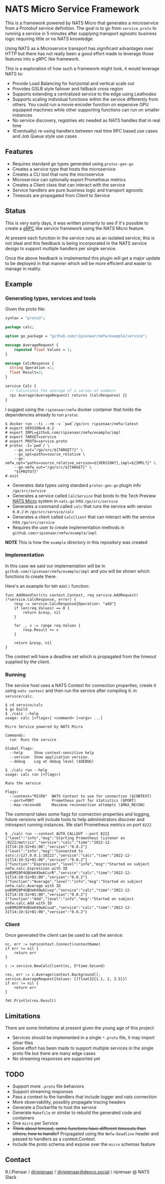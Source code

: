# NATS Micro Service Framework

This is a framework powered by NATS Micro that generates a microservice from a Protobuf service definition. The goal is
to go from `service.proto` to running a service in 5 minutes after supplying transport agnostic business logic requiring
little or no NATS knowledge.

Using NATS as a Microservice transport has significant advantages over HTTP but there has not really
been a good effort made to leverage those features into a gRPC like framework. 

This is a exploration of how such a framework might look, it would leverage NATS to:

 * Provide Load Balancing for horizontal and vertical scale out
 * Provides GSLB style failover and fallback cross region
 * Supports extending a centralized service to the edge using Leafnodes
 * Supports scaling individual functions within the service differently from others. You could run a movie encoder function on expensive GPU equipped machines while other supporting functions can run on smaller instances
 * No service discovery, registries etc needed as NATS handles that in real time
 * (Eventually) re-using handlers between real time RPC based use cases and Job Queue style use cases

## Features

 * Requires standard go types generated using `protoc-gen-go`
 * Creates a service type that hosts the microservice
 * Creates a CLI tool that runs the microservice
 * Microservice can optionally export Prometheus metrics
 * Creates a Client class that can interact with the service
 * Service handlers are pure business logic and transport agnostic
 * Timeouts are propagated from Client to Service

## Status

This is very early days, it was written primarily to see if it's possible to create a [gRPC](https://grpc.io/) like
service framework using the NATS Micro feature.

At present each function in the service runs as an isolated service, this is not ideal and this
feedback is being incorporated in the NATS service design to support multiple handlers per single
service.

Once the above feedback is implemented this plugin will get a major update to be deployed in that manner
which will be more efficient and easier to manage in reality.

## Example

### Generating types, services and tools

Given the proto file:

```protobuf
syntax = "proto3";

package calc;

option go_package = "github.com/ripienaar/nmfw/example/service";

message AverageRequest {
    repeated float Values = 1;
}

message CalcResponse {
  string Operation =1;
  float Result=2;
}

service Calc {
  // Calculates the average of a series of numbers
  rpc Average(AverageRequest) returns (CalcResponse) {}
}
```

I suggest using the `ripienaar/nmfw` docker container that holds the dependencies already to run `protoc`

```
$ docker run --ti --rm -v `pwd`/go/src ripienaar/nmfw:latest
# export VERSION=0.0.2
# export IMPL=github.com/ripienaar/nmfw/example/impl
# export TARGET=service
# export PROTO=service.proto
# protoc -I=`pwd`/ \
    --go_out="/go/src/${TARGET?}" \
    --go_opt=paths=source_relative \
    --go-nmfw_opt="paths=source_relative,version=${VERSION?},impl=${IMPL?}" \
    --go-nmfw_out="/go/src/${TARGET}" \
    "${PROTO?}"
# exit
```

 * Generates data types using standard `protoc-gen-go` plugin info `/go/src/service`
 * Generates a service called `CalcService` that binds to the Tech Preview [NATS Micro](https://github.com/nats-io/nats-architecture-and-design/blob/main/adr/ADR-32.md) system in `nats.go` into `/go/src/service`
 * Generates a command called `calc` that runs the service with version `0.0.2` in `/go/src/service/calc`
 * Generates a client called `CalcClient` that can interact with the service into `/go/src/service`
 * Requires the user to create implementation methods in `github.com/ripienaar/nmfw/example/impl`

**NOTE** This is how the `example` directory in this repository was created

### Implementation

In this case we said our implementation will be in `github.com/ripienaar/nmfw/example/impl` and you will be shown which
functions to create there.

Here's an example for teh `Add()` function:

```golang
func AddHandler(ctx context.Context, req service.AddRequest) (*service.CalcResponse, error) {
	resp := service.CalcResponse{Operation: "add"}
	if len(req.Values) == 0 {
		return &resp, nil
	}

	for _, v := range req.Values {
		resp.Result += v
	}

	return &resp, nil
}
```

The context will have a deadline set which is propagated from the timeout supplied by the client.

### Running 

The service host uses a NATS Context for connection properties, create it using `nats context` and then run the service after
compiling it: in `service/calc`.

```nohighlight
$ cd service/calc
$ go build
$ ./calc --help
usage: calc [<flags>] <command> [<args> ...]

Micro Service powered by NATS Micro

Commands:
  run  Runs the service

Global Flags:
  --help     Show context-sensitive help
  --version  Show application version.
  --debug    Log at debug level ($DEBUG)
  
$ ./calc run --help
usage: calc run [<flags>]

Runs the service

Flags:
  --context="MICRO"  NATS Context to use for connection ($CONTEXT)
  --port=PORT        Prometheus port for statistics ($PORT)
  --max-recon=60     Maximum reconnection attempts ($MAX_RECON)
```

The command takes some flags for connection properties and logging, future versions will include tools to help administrators
discover and introspect running instances.  We start Prometheus metrics on port `8222`

```nohighlight
$ ./calc run --context AUTH_CALLOUT --port 8222
{"level":"info","msg":"Starting Prometheus listener on :8222/metrics","service":"calc","time":"2022-12-31T14:19:52+01:00","version":"0.0.2"}
{"level":"info","msg":"Connected to nats://127.0.0.1:10222","service":"calc","time":"2022-12-31T14:19:52+01:00","version":"0.0.2"}
{"function":"Expression","level":"info","msg":"Started on subject nmfw.calc.Expression with ID poB9M20P4GBUeK49wkCurR","service":"calc","time":"2022-12-31T14:19:52+01:00","version":"0.0.2"}
{"function":"Average","level":"info","msg":"Started on subject nmfw.calc.Average with ID poB9M20P4GBUeK49wkCuxp","service":"calc","time":"2022-12-31T14:19:52+01:00","version":"0.0.2"}
{"function":"Add","level":"info","msg":"Started on subject nmfw.calc.Add with ID poB9M20P4GBUeK49wkCuud","service":"calc","time":"2022-12-31T14:19:52+01:00","version":"0.0.2"}
```

### Client

Once generated the client can be used to call the service:

```golang
nc, err := natscontext.Connect(contextName)
if err != nil {
    return err
}

c := service.NewCalcClient(nc, 5*time.Second)

res, err := c.Average(context.Background(), service.AverageRequest{Values: []float32{1.1, 2, 3.5}})
if err != nil {
    return err
}

fmt.Println(res.Result)
```

## Limitations

There are some limitations at present given the young age of this project:

 * Services should be implemented in a single `*.proto` file, it may import other files
 * Some effort has been made to support multiple services in the single proto file but there are many edge cases
 * No streaming responses are supported yet

## TODO

 * Support more `.proto` file behaviors
 * Support streaming responses
 * Pass a context to the handlers that include logger and nats connection
 * More observability, possibly propagate tracing headers
 * Generate a Dockerfile to host the service
 * Generate `Makefile` or similar to rebuild the generated code and containers
 * One `micro` per Service
 * ~~Think about timeout, some functions have different timeouts than others, how to handle?~~ Propagated using the `Nmfw-Deadline` header and passed to handlers as a context.Context.
 * Include the proto schema and expose over the `micro` schemas feature

## Contact

R.I.Pienaar / [@ripienaar](https://twitter.com/ripienaar) / [@ripienaar@devco.social](https://devco.social/@ripienaar) / ripienaar @ NATS Slack
